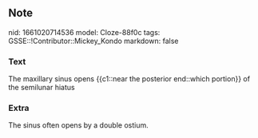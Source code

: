 ## Note
nid: 1661020714536
model: Cloze-88f0c
tags: GSSE::!Contributor::Mickey_Kondo
markdown: false

### Text
The maxillary sinus opens {{c1::near the posterior end::which portion}} of the semilunar hiatus

### Extra
The sinus often opens by a double ostium.
